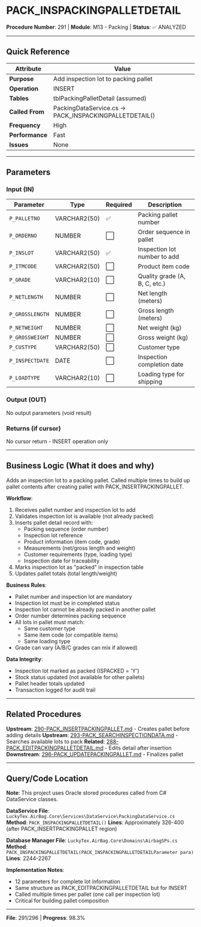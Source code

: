 # PACK_INSPACKINGPALLETDETAIL

**Procedure Number**: 291 | **Module**: M13 - Packing | **Status**: ✅ ANALYZED

---

## Quick Reference

| Attribute | Value |
|-----------|-------|
| **Purpose** | Add inspection lot to packing pallet |
| **Operation** | INSERT |
| **Tables** | tblPackingPalletDetail (assumed) |
| **Called From** | PackingDataService.cs → PACK_INSPACKINGPALLETDETAIL() |
| **Frequency** | High |
| **Performance** | Fast |
| **Issues** | None |

---

## Parameters

### Input (IN)

| Parameter | Type | Required | Description |
|-----------|------|----------|-------------|
| `P_PALLETNO` | VARCHAR2(50) | ✅ | Packing pallet number |
| `P_ORDERNO` | NUMBER | ⬜ | Order sequence in pallet |
| `P_INSLOT` | VARCHAR2(50) | ✅ | Inspection lot number to add |
| `P_ITMCODE` | VARCHAR2(50) | ⬜ | Product item code |
| `P_GRADE` | VARCHAR2(10) | ⬜ | Quality grade (A, B, C, etc.) |
| `P_NETLENGTH` | NUMBER | ⬜ | Net length (meters) |
| `P_GROSSLENGTH` | NUMBER | ⬜ | Gross length (meters) |
| `P_NETWEIGHT` | NUMBER | ⬜ | Net weight (kg) |
| `P_GROSSWEIGHT` | NUMBER | ⬜ | Gross weight (kg) |
| `P_CUSTYPE` | VARCHAR2(50) | ⬜ | Customer type |
| `P_INSPECTDATE` | DATE | ⬜ | Inspection completion date |
| `P_LOADTYPE` | VARCHAR2(10) | ⬜ | Loading type for shipping |

### Output (OUT)

No output parameters (void result)

### Returns (if cursor)

No cursor return - INSERT operation only

---

## Business Logic (What it does and why)

Adds an inspection lot to a packing pallet. Called multiple times to build up pallet contents after creating pallet with PACK_INSERTPACKINGPALLET.

**Workflow**:
1. Receives pallet number and inspection lot to add
2. Validates inspection lot is available (not already packed)
3. Inserts pallet detail record with:
   - Packing sequence (order number)
   - Inspection lot reference
   - Product information (item code, grade)
   - Measurements (net/gross length and weight)
   - Customer requirements (type, loading type)
   - Inspection date for traceability
4. Marks inspection lot as "packed" in inspection table
5. Updates pallet totals (total length/weight)

**Business Rules**:
- Pallet number and inspection lot are mandatory
- Inspection lot must be in completed status
- Inspection lot cannot be already packed in another pallet
- Order number determines packing sequence
- All lots in pallet must match:
  - Same customer type
  - Same item code (or compatible items)
  - Same loading type
- Grade can vary (A/B/C grades can mix if allowed)

**Data Integrity**:
- Inspection lot marked as packed (ISPACKED = 'Y')
- Stock status updated (not available for other pallets)
- Pallet header totals updated
- Transaction logged for audit trail

---

## Related Procedures

**Upstream**: [290-PACK_INSERTPACKINGPALLET.md](./290-PACK_INSERTPACKINGPALLET.md) - Creates pallet before adding details
**Upstream**: [293-PACK_SEARCHINSPECTIONDATA.md](./293-PACK_SEARCHINSPECTIONDATA.md) - Searches available lots to pack
**Related**: [288-PACK_EDITPACKINGPALLETDETAIL.md](./288-PACK_EDITPACKINGPALLETDETAIL.md) - Edits detail after insertion
**Downstream**: [296-PACK_UPDATEPACKINGPALLET.md](./296-PACK_UPDATEPACKINGPALLET.md) - Finalizes pallet

---

## Query/Code Location

**Note**: This project uses Oracle stored procedures called from C# DataService classes.

**DataService File**: `LuckyTex.AirBag.Core\Services\DataService\PackingDataService.cs`
**Method**: `PACK_INSPACKINGPALLETDETAIL()`
**Lines**: Approximately 326-400 (after PACK_INSERTPACKINGPALLET region)

**Database Manager File**: `LuckyTex.AirBag.Core\Domains\AirbagSPs.cs`
**Method**: `PACK_INSPACKINGPALLETDETAIL(PACK_INSPACKINGPALLETDETAILParameter para)`
**Lines**: 2244-2267

**Implementation Notes**:
- 12 parameters for complete lot information
- Same structure as PACK_EDITPACKINGPALLETDETAIL but for INSERT
- Called multiple times per pallet (one call per inspection lot)
- Critical for building pallet composition

---

**File**: 291/296 | **Progress**: 98.3%
